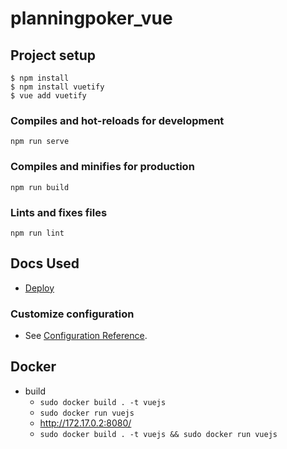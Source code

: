 # planningpoker_vue

## Project setup

```
$ npm install
$ npm install vuetify
$ vue add vuetify
```

### Compiles and hot-reloads for development
```
npm run serve
```

### Compiles and minifies for production
```
npm run build
```

### Lints and fixes files
```
npm run lint
```

## Docs Used
* [Deploy](https://medium.com/tableless/fazendo-deploy-de-apps-vue-webpack-no-heroku-89340028a88e)

### Customize configuration
* See [Configuration Reference](https://cli.vuejs.org/config/).



## Docker
* build
  * ```sudo docker build . -t vuejs```
  * ```sudo docker run vuejs```
  * http://172.17.0.2:8080/
  * ```sudo docker build . -t vuejs && sudo docker run vuejs```
